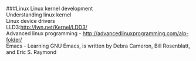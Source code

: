 ###Linux
Linux kernel development  
Understanding linux kernel  
Linux device drivers  
LLD3:http://lwn.net/Kernel/LDD3/  
Advanced linux programming - http://advancedlinuxprogramming.com/alp-folder/       
Emacs - Learning GNU Emacs, is written by Debra Cameron, Bill Rosenblatt, and Eric S. Raymond  
